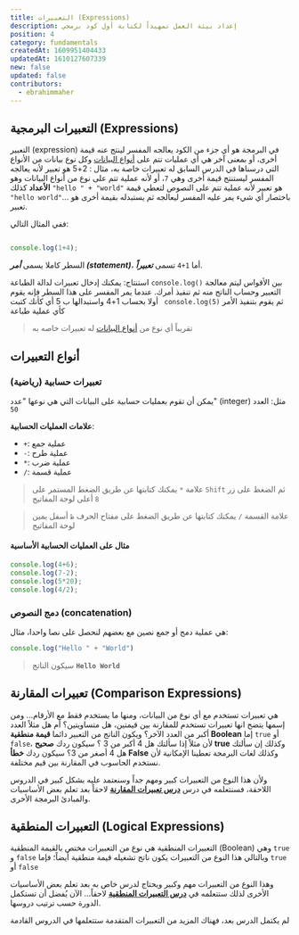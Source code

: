 ```yaml
---
title: التعبيرات (Expressions)
description: إعداد بيئة العمل تمهيداً لكتابة أول كود برمجي
position: 4
category: fundamentals
createdAt: 1609951404433
updatedAt: 1610127607339
new: false
updated: false
contributors:
  - ebrahimmaher
---
```


## التعبيرات البرمجية (Expressions)

التعبير (expression) في البرمجة هو أي جزء من الكود يعالجه المفسر لينتج عنه قيمة أخرى، أو بمعنى آخر هي أي عمليات تتم على [أنواع البيانات](/tutorials/algorithms/fundamentals/datatypes) وكل نوع بيانات من اﻷنواع التي درسناها في الدرس السابق له تعبيرات خاصة به، مثال : 2+5 هو تعبير لأنه يعالجه المفسر ليستنتج قيمة أخرى وهي `7`، أو ﻷنه عملية تتم على نوع من أنواع البيانات وهو **الأعداد** كذلك `"hello " + "world"` هو تعبير لأنه عملية تتم على النصوص لتعطي قيمة `"hello world"`... باختصار أي شيء يمر عليه المفسر ليعالجه ثم يستبدله بقيمة أخرى هو تعبير.

ففي المثال التالي:
```js

console.log(1+4);
```

السطر كاملا يسمى ***أمر (statement)***، أما `1+4` تسمى ***تعبيراً***.

<base-alert type="info">

استنتاج: يمكنك إدخال تعبيرات لدالة الطباعة `console.log()` بين الأقواس ليتم معالجة التعبير وحساب الناتج منه ثم تنفيذ أمرك.
عندما يمر المفسر على هذا السطر فإنه يقوم أولا بحساب 1+4 واستبدالها ب 5 أي كأنك كتبت ` console.log(5)` ثم يقوم بتنفيذ الأمر كأي عملية طباعة

</base-alert>

> تقريباً أي نوع من [أنواع البيانات](/tutorials/algorithms/fundamentals/datatypes) له تعبيرات خاصه به

## أنواع التعبيرات
### تعبيرات حسابية (رياضية)
يمكن أن تقوم بعمليات حسابية على البيانات التي هي نوعها "عدد" (integer) مثل: العدد `50`

**علامات العمليات الحسابية**:

- `+`: عملية جمع
- `-`: عملية طرح
- `*`: عملية ضرب
- `/`: عملية قسمة

> علامة `*` يمكنك كتابتها عن طريق  الضغط المستمر على `Shift` ثم الضغط على زر `8` أعلى لوحة المفاتيح

> علامة القسمة `/` يمكنك كتابتها عن طريق الضغط على مفتاح الحرف `ظ` أسفل يمين لوحة المفاتيح

#### مثال على العمليات الحسابية اﻷساسية
```js
console.log(4+6);
console.log(7-2);
console.log(5*20);
console.log(4/2);
```


### دمج النصوص (concatenation)
هي عملية دمج أو جمع نصين مع بعضهم لنحصل على نصا واحدا، مثال:
```js
console.log("Hello " + "World")
```
> سيكون الناتج **`Hello World`**


## تعبيرات المقارنة (Comparison Expressions)
هي تعبيرات تستخدم مع أي نوع من البيانات، ومنها ما يستخدم فقط مع اﻷرقام... ومن إسمها يتضح انها تعبيرات تستخدم للمقارنة بين قيمتين، هل متساويتين؟ أم هل مثلاً العدد أكبر من العدد اﻵخر؟
ويكون الناتج من التعبير دائما **قيمة منطقية Boolean** إما `true` أو `false`، ﻷن مثلاً إذا سألتك هل 4 أكبر من 3 ؟ سيكون ردك **صحيح true** وكذلك إن سألتك هل 4 أصغر من 3؟ سيكون ردك **خطأ False** وكذلك لغات البرمجة تعطينا اﻹمكانية لأن نستخدم الحاسوب في المقارنة بين قيم مختلفة.

وﻷن هذا النوع من التعبيرات كبير ومهم جداً وسنعتمد عليه بشكل كبير في الدروس اللاحقة، فسنتعلمه في درس  **[درس تعبيرات المقارنة](/tutorials/algorithms/intermediate/logical-expressions)**  لاحقاً بعد تعلم بعض اﻷساسيات والمبادئ البرمجة اﻷخرى.


## التعبيرات المنطقية (Logical Expressions)
التعبيرات المنطقية هي نوع من التعبيرات مختص بالقيمة المنطقية (Boolean) وهي `true` و `false` وبالتالي هذا النوع من التعبيرات يكون ناتج تشغيله قيمة منطقية أيضاً؛ فإما `true` أو `false`

وهذا النوع من التعبيرات مهم وكبير ويحتاج لدرس خاص به بعد تعلم بعض اﻷساسيات اﻷخرى لذلك ستتعلمه في **[درس التعبيرات المنطقية](/tutorials/algorithms/intermediate/logical-expressions)** لاحقاً... اﻵن يُفضل أن تستكمل الدورة حسب ترتيب دروسها.

<base-alert type="next">

 لم يكتمل الدرس بعد، فهناك المزيد من التعبيرات المتقدمة ستتعلمها في الدروس القادمة
<!-- 
- استدعاء الدوال
- تعبيرات المقارنة
- التعبيرات المنطقية -->

</base-alert>
